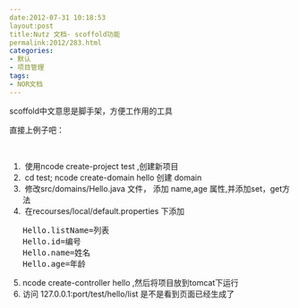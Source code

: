```yaml
---
date:2012-07-31 10:18:53
layout:post
title:Nutz 文档- scoffold功能
permalink:2012/283.html
categories:
- 默认
- 项目管理
tags:
- NOR文档
---
```



<p>
	scoffold中文意思是脚手架，方便工作用的工具
</p>
<p>
	直接上例子吧：
</p>
<span></span> 
<p>
	<br />
</p>
<ol>
	<li>
		&nbsp;使用ncode create-project test ,创建新项目
	</li>
	<li>
		&nbsp;cd test;&nbsp;ncode create-domain hello 创建 domain
	</li>
	<li>
		&nbsp;修改src/domains/Hello.java 文件， 添加 name,age 属性,并添加set，get方法
	</li>
	<li>
		&nbsp;在recourses/local/default.properties 下添加&nbsp;
<pre class="prettyprint linenums">Hello.listName=列表
Hello.id=编号
Hello.name=姓名
Hello.age=年龄</pre>
	</li>
	<li>
		ncode create-controller hello ,然后将项目放到tomcat下运行
	</li>
	<li>
		访问 127.0.0.1:port/test/hello/list 是不是看到页面已经生成了
	</li>
</ol>
<p>
	<br />
</p>